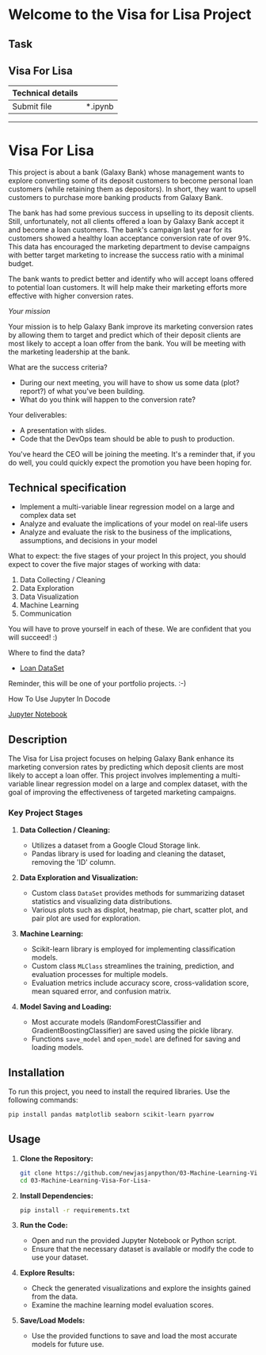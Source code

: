 # Welcome to the Visa for Lisa Project

## Task
<div class="row">
<div class="col tab-content">
<div class="tab-pane active show" id="subject" role="tabpanel">
<div class="row">
<div class="col-md-12 col-xl-12">
<div class="markdown-body">
<p class="text-muted m-b-15">
</p><h2>Visa For Lisa</h2>
<table>
<thead>
<tr>
<th>Technical details</th>
<th></th>
</tr>
</thead>
<tbody>
<tr>
<td>Submit file</td>
<td>*.ipynb</td>
</tr>
</tbody>
</table>
<hr>
<h1>Visa For Lisa</h1>
<p>This project is about a bank (Galaxy Bank) whose management wants to explore converting some of its deposit customers to become personal loan customers (while retaining them as depositors). In short, they want to upsell customers to purchase more banking products from Galaxy Bank.</p>
<p>The bank has had some previous success in upselling to its deposit clients. Still, unfortunately, not all clients offered a loan by Galaxy Bank accept it and become a loan customers. The bank's campaign last year for its customers showed a healthy loan acceptance conversion rate of over 9%. This data has encouraged the marketing department to devise campaigns with better target marketing to increase the success ratio with a minimal budget.</p>
<p>The bank wants to predict better and identify who will accept loans offered to potential loan customers. It will help make their marketing efforts more effective with higher conversion rates.</p>
<p><em>Your mission</em></p>
<p>Your mission is to help Galaxy Bank improve its marketing conversion rates by allowing them to target and predict which of their deposit clients are most likely to accept a loan offer from the bank. You will be meeting with the marketing leadership at the bank.</p>
<p>What are the success criteria?</p>
<ul>
<li>During our next meeting, you will have to show us some data (plot? report?) of what you've been building.</li>
<li>What do you think will happen to the conversion rate?</li>
</ul>
<p>Your deliverables:</p>
<ul>
<li>A presentation with slides.</li>
<li>Code that the DevOps team should be able to push to production.</li>
</ul>
<p>You've heard the CEO will be joining the meeting. It's a reminder that, if you do well, you could quickly expect the promotion you have been hoping for.</p>
<h2>Technical specification</h2>
<ul>
<li>Implement a multi-variable linear regression model on a large and complex data set</li>
<li>Analyze and evaluate the implications of your model on real-life users</li>
<li>Analyze and evaluate the risk to the business of the implications, assumptions, and decisions in your model</li>
</ul>
<p>What to expect: the five stages of your project
In this project, you should expect to cover the five major stages of working with data:</p>
<ol>
<li>Data Collecting / Cleaning</li>
<li>Data Exploration</li>
<li>Data Visualization</li>
<li>Machine Learning</li>
<li>Communication</li>
</ol>
<p>You will have to prove yourself in each of these. We are confident that you will succeed! :)</p>
<p>Where to find the data?</p>
<ul>
<li><a href="https://storage.googleapis.com/qwasar-public/track-ds/Visa_For_Lisa_Loan_Modelling.csv" target="_blank">Loan DataSet</a></li>
</ul>
<p>Reminder, this will be one of your portfolio projects. :-)</p>

<p></p>
</div>

</div>
</div>
</div>
<div class="tab-pane" id="resources" role="tabpanel">
<div class="row">
<div class="col-xl-12">
<div class="row text-center">
<div class="col p-t-10 f-12">
<p>
How To Use Jupyter In Docode
</p>
</div>
</div>
<div class="row text-center">
<div class="col">
<a frameborder="0" href="https://www.youtube.com/embed/J5MpsvScKzE">Jupyter Notebook</a>
</div>
</div>

</div>
</div>
</div>
</div>
</div>

## Description
The Visa for Lisa project focuses on helping Galaxy Bank enhance its marketing conversion rates by predicting which deposit clients are most likely to accept a loan offer. This project involves implementing a multi-variable linear regression model on a large and complex dataset, with the goal of improving the effectiveness of targeted marketing campaigns.

### Key Project Stages
1. **Data Collection / Cleaning:**
   - Utilizes a dataset from a Google Cloud Storage link.
   - Pandas library is used for loading and cleaning the dataset, removing the 'ID' column.

2. **Data Exploration and Visualization:**
   - Custom class `DataSet` provides methods for summarizing dataset statistics and visualizing data distributions.
   - Various plots such as displot, heatmap, pie chart, scatter plot, and pair plot are used for exploration.

3. **Machine Learning:**
   - Scikit-learn library is employed for implementing classification models.
   - Custom class `MLClass` streamlines the training, prediction, and evaluation processes for multiple models.
   - Evaluation metrics include accuracy score, cross-validation score, mean squared error, and confusion matrix.

4. **Model Saving and Loading:**
   - Most accurate models (RandomForestClassifier and GradientBoostingClassifier) are saved using the pickle library.
   - Functions `save_model` and `open_model` are defined for saving and loading models.

## Installation
To run this project, you need to install the required libraries. Use the following commands:

```bash
pip install pandas matplotlib seaborn scikit-learn pyarrow
```

## Usage
1. **Clone the Repository:**
   ```bash
   git clone https://github.com/newjasjanpython/03-Machine-Learning-Visa-For-Lisa-.git
   cd 03-Machine-Learning-Visa-For-Lisa-
   ```

2. **Install Dependencies:**
   ```bash
   pip install -r requirements.txt
   ```

3. **Run the Code:**
   - Open and run the provided Jupyter Notebook or Python script.
   - Ensure that the necessary dataset is available or modify the code to use your dataset.

4. **Explore Results:**
   - Check the generated visualizations and explore the insights gained from the data.
   - Examine the machine learning model evaluation scores.

5. **Save/Load Models:**
   - Use the provided functions to save and load the most accurate models for future use.
